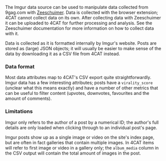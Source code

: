The Imgur data source can be used to manipulate data collected from 9gag.com with 
[Zeeschuimer](https://github.com/digitalmethodsinitiative/zeeschuimer). Data is collected with the browser extension; 
4CAT cannot collect data on its own. After collecting data with Zeeschuimer it can be uploaded to 4CAT for further
processing and analysis. See the Zeeschuimer documentation for more information on how to collect data with it.

Data is collected as it is formatted internally by Imgur's website. Posts are stored as (large) JSON objects; it 
will usually be easier to make sense of the data by downloading it as a CSV file from 4CAT instead.

### Data format
Most data attributes map to 4CAT's CSV export quite straightforwardly. Imgur data has a few interesting attributes; 
posts have a `virality_score` (unclear what this means exactly) and have a number of other metrics that can be useful
to filter content (upvotes, downvotes, favourites and the amount of comments).

### Limitations
Imgur only refers to the author of a post by a numerical ID; the author's full details are only loaded when clicking 
through to an individual post's page.

Imgur posts show up as a single image or video on the site's index page, but are often in fact galleries that contain
multiple images. In 4CAT items will refer to first image or video in a gallery only; the `album_media` column in the CSV
output will contain the total amount of images in the post. 